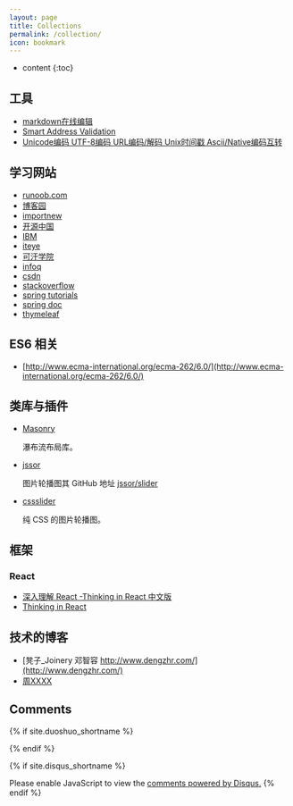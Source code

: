 ```yaml
---
layout: page
title: Collections
permalink: /collection/
icon: bookmark
---
```


* content
{:toc}

## 工具

* [markdown在线编辑](http://mahua.jser.me/)
* [Smart Address Validation](http://www.pcapredict.com/en-gb/address-capture-software/)    
* [Unicode编码 UTF-8编码 URL编码/解码 Unix时间戳 Ascii/Native编码互转](http://tool.chinaz.com/tools/urlencode.aspx)

## 学习网站

* [runoob.com](http://www.runoob.com/)
* [博客园](http://www.cnblogs.com/)
* [importnew](http://www.importnew.com/)
* [开源中国](http://www.oschina.net/)
* [IBM](http://www.ibm.com/developerworks/cn/java/)
* [iteye](http://www.iteye.com/)
* [可汗学院](https://www.khanacademy.org)
* [infoq](http://www.infoq.com/cn/)
* [csdn](http://blog.csdn.net/)
* [stackoverflow](http://stackoverflow.com/)
* [spring tutorials](https://spring.io/guides#tutorials)
* [spring doc](http://docs.spring.io/spring/docs/current/spring-framework-reference/html/)
* [thymeleaf](http://itutorial.thymeleaf.org/)


## ES6 相关

* [http://www.ecma-international.org/ecma-262/6.0/](http://www.ecma-international.org/ecma-262/6.0/)

## 类库与插件

* [Masonry](http://masonry.desandro.com/)

    瀑布流布局库。

* [jssor](http://www.jssor.com/)

    图片轮播图其 GitHub 地址 [jssor/slider](https://github.com/jssor/slider)

* [cssslider](http://cssslider.com/)

    纯 CSS 的图片轮播图。

## 框架

### React

* [深入理解 React -Thinking in React 中文版](http://reactjs.cn/react/docs/thinking-in-react.html)
* [Thinking in React](http://facebook.github.io/react/docs/thinking-in-react.html)

## 技术的博客

* [凳子_Joinery 邓智容  http://www.dengzhr.com/](http://www.dengzhr.com/)  
* [周XXXX](http://blog.csdn.net/z69183787/article/category/2175163)

## Comments

{% if site.duoshuo_shortname %}
<!-- 多说评论框 start -->
<div class="ds-thread" data-thread-key="{{ site.url }}{{ page.url }}" data-title="{{page.title}}" data-url="{{ site.url }}{{ page.url }}"></div>
<!-- 多说评论框 end -->
{% endif %}

{% if site.disqus_shortname %}
<div id="disqus_thread"></div>
<script>
/**
* RECOMMENDED CONFIGURATION VARIABLES: EDIT AND UNCOMMENT THE SECTION BELOW TO INSERT DYNAMIC VALUES FROM YOUR PLATFORM OR CMS.
* LEARN WHY DEFINING THESE VARIABLES IS IMPORTANT: https://disqus.com/admin/universalcode/#configuration-variables
*/

var disqus_config = function () {
this.page.url = '{{ site.url }}{{ page.url }}'; // Replace PAGE_URL with your page's canonical URL variable
this.page.identifier = '{{ site.url }}{{ page.url }}'; // Replace PAGE_IDENTIFIER with your page's unique identifier variable
};

(function() { // DON'T EDIT BELOW THIS LINE
var d = document, s = d.createElement('script');

s.src = '//{{site.disqus_shortname}}.disqus.com/embed.js';

s.setAttribute('data-timestamp', +new Date());
(d.head || d.body).appendChild(s);
})();
</script>
<noscript>Please enable JavaScript to view the <a href="https://disqus.com/?ref_noscript" rel="nofollow">comments powered by Disqus.</a></noscript>
{% endif %}


<script>
/**
 * target _blank
 */
(function() {
    var aTags = document.querySelectorAll('.left a')
    for (var i = 0; i < aTags.length; i++) {
        aTags[i].setAttribute('target', '_blank')
    }
}());
</script>
